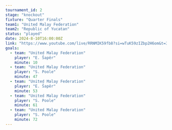 ```yaml
---
tournament_id: 2
stage: "knockout"
fixture: "Quarter Finals"
team1: "United Malay Federation"
team2: "Republic of Yucatan"
status: "played"
date: 2024-8-10T16:00:00Z
link: "https://www.youtube.com/live/RRNMIK59fb8?si=wTuK59zIZbp2H6om&t=39"
goals:
  - team: "United Malay Federation"
    player: "E. Šapêr"
    minute: 10
  - team: "United Malay Federation"
    player: "S. Poole"
    minute: 47
  - team: "United Malay Federation"
    player: "E. Šapêr"
    minute: 53
  - team: "United Malay Federation"
    player: "S. Poole"
    minute: 61
  - team: "United Malay Federation"
    player: "S. Poole"
    minute: 72
---
```

